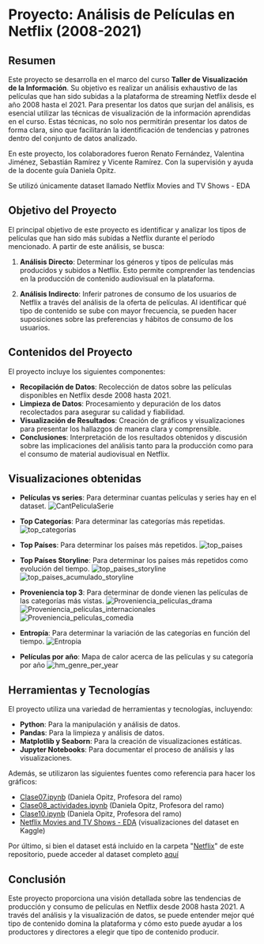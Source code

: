 # Proyecto: Análisis de Películas en Netflix (2008-2021)

## Resumen

Este proyecto se desarrolla en el marco del curso **Taller de Visualización de la Información**. Su objetivo es realizar un análisis exhaustivo de las películas que han sido subidas a la plataforma de streaming Netflix desde el año 2008 hasta el 2021. Para presentar los datos que surjan del análisis, es esencial utilizar las técnicas de visualización de la información aprendidas en el curso. Estas técnicas, no solo nos permitirán presentar los datos de forma clara, sino que facilitarán la identificación de tendencias y patrones dentro del conjunto de datos analizado.

En este proyecto, los colaboradores fueron Renato Fernández, Valentina Jiménez, Sebastián Ramírez y Vicente Ramírez. Con la supervisión y ayuda de la docente guía Daniela Opitz.

Se utilizó únicamente dataset llamado Netflix Movies and TV Shows - EDA

## Objetivo del Proyecto

El principal objetivo de este proyecto es identificar y analizar los tipos de películas que han sido más subidas a Netflix durante el período mencionado. A partir de este análisis, se busca:

1. **Análisis Directo**: Determinar los géneros y tipos de películas más producidos y subidos a Netflix. Esto permite comprender las tendencias en la producción de contenido audiovisual en la plataforma.

2. **Análisis Indirecto**: Inferir patrones de consumo de los usuarios de Netflix a través del análisis de la oferta de películas. Al identificar qué tipo de contenido se sube con mayor frecuencia, se pueden hacer suposiciones sobre las preferencias y hábitos de consumo de los usuarios.

## Contenidos del Proyecto

El proyecto incluye los siguientes componentes:

- **Recopilación de Datos**: Recolección de datos sobre las películas disponibles en Netflix desde 2008 hasta 2021.
- **Limpieza de Datos**: Procesamiento y depuración de los datos recolectados para asegurar su calidad y fiabilidad.
- **Visualización de Resultados**: Creación de gráficos y visualizaciones para presentar los hallazgos de manera clara y comprensible.
- **Conclusiones**: Interpretación de los resultados obtenidos y discusión sobre las implicaciones del análisis tanto para la producción como para el consumo de material audiovisual en Netflix.

## Visualizaciones obtenidas

- **Películas vs series**: Para determinar cuantas películas y series hay en el dataset.
![CantPeliculaSerie](https://github.com/sebvitaa/Analisis-del-contenido-de-Netflix/blob/main/Netflix/CantPeliculaSerie.jpg)

- **Top Categorías**: Para determinar las categorías más repetidas.
![top_categorías](https://github.com/sebvitaa/Analisis-del-contenido-de-Netflix/blob/main/Netflix/top_categor%C3%ADas.jpg)

- **Top Países**: Para determinar los países más repetidos.
![top_paises](https://github.com/sebvitaa/Analisis-del-contenido-de-Netflix/blob/main/Netflix/top_paises.jpg)

- **Top Países Storyline**: Para determinar los países más repetidos como evolución del tiempo.
![top_paises_storyline]()
![top_paises_acumulado_storyline](https://github.com/sebvitaa/Analisis-del-contenido-de-Netflix/blob/main/Netflix/top_paises_acumulado_storyline.jpg)

- **Proveniencia top 3**: Para determinar de donde vienen las películas de las categorías más vistas.
![Proveniencia_peliculas_drama](https://github.com/sebvitaa/Analisis-del-contenido-de-Netflix/blob/main/Netflix/Proveniencia_peliculas_drama.jpg)
![Proveniencia_peliculas_internacionales](https://github.com/sebvitaa/Analisis-del-contenido-de-Netflix/blob/main/Netflix/Proveniencia_peliculas_internacionales.jpg)
![Proveniencia_peliculas_comedia](https://github.com/sebvitaa/Analisis-del-contenido-de-Netflix/blob/main/Netflix/Proveniencia_peliculas_comedia.jpg)

- **Entropía**: Para determinar la variación de las categorías en función del tiempo.
![Entropia](https://github.com/sebvitaa/Analisis-del-contenido-de-Netflix/blob/main/Netflix/Entropia.jpg)

- **Películas por año**: Mapa de calor acerca de las películas y su categoría por año
![hm_genre_per_year](https://github.com/sebvitaa/Analisis-del-contenido-de-Netflix/blob/main/Netflix/hm_genre_per_year.jpg)

## Herramientas y Tecnologías

El proyecto utiliza una variedad de herramientas y tecnologías, incluyendo:

- **Python**: Para la manipulación y análisis de datos.
- **Pandas**: Para la limpieza y análisis de datos.
- **Matplotlib y Seaborn**: Para la creación de visualizaciones estáticas.
- **Jupyter Notebooks**: Para documentar el proceso de análisis y las visualizaciones.

Además, se utilizaron las siguientes fuentes como referencia para hacer los gráficos:
- 	[Clase07.ipynb](https://github.com/daniopitz/visualizacion/blob/main/clases_practicas/clase07.ipynb) (Daniela Opitz, Profesora del ramo)
- 	[Clase08_actividades.ipynb](https://github.com/daniopitz/visualizacion/blob/main/clases_practicas/clase08_actividades.ipynb) (Daniela Opitz, Profesora del ramo)
- 	[Clase10.ipynb](https://github.com/daniopitz/visualizacion/blob/main/clases_practicas/clase10.ipynb) (Daniela Opitz, Profesora del ramo)
-  [Netflix Movies and TV Shows - EDA](https://www.kaggle.com/code/lp2595/netflix-movies-and-tv-shows-eda) (visualizaciones del dataset en Kaggle)

Por último, si bien el dataset está incluido en la carpeta "[Netflix](https://github.com/sebvitaa/Analisis-del-contenido-de-Netflix/tree/main/Netflix)" de este repositorio, puede acceder al dataset completo [aquí](https://www.kaggle.com/datasets/rahulvyasm/netflix-movies-and-tv-shows/)

## Conclusión

Este proyecto proporciona una visión detallada sobre las tendencias de producción y consumo de películas en Netflix desde 2008 hasta 2021. A través del análisis y la visualización de datos, se puede entender mejor qué tipo de contenido domina la plataforma y cómo esto puede ayudar a los productores y directores a elegir que tipo de contenido producir.

